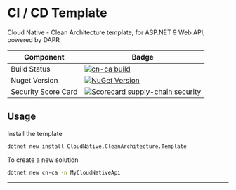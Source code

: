 # CI / CD Template

Cloud Native - Clean Architecture template, for ASP.NET 9 Web API, powered by DAPR

| Component | Badge |
| --- | --- |
| Build Status | [![cn-ca build](https://github.com/spicycoder/CICDTemplate/actions/workflows/build.yml/badge.svg)](https://github.com/spicycoder/CICDTemplate/actions/workflows/build.yml) |
| Nuget Version | [![NuGet Version](https://img.shields.io/nuget/v/CloudNative.CleanArchitecture.Template)](https://www.nuget.org/packages/CloudNative.CleanArchitecture.Template) |
| Security Score Card | [![Scorecard supply-chain security](https://github.com/spicycoder/CICDTemplate/actions/workflows/scorecard.yml/badge.svg)](https://github.com/spicycoder/CICDTemplate/actions/workflows/scorecard.yml) |

## Usage

Install the template

```sh
dotnet new install CloudNative.CleanArchitecture.Template
```

To create a new solution

```sh
dotnet new cn-ca -n MyCloudNativeApi
```

---
